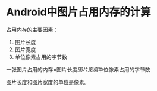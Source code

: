 # Android中图片占用内存的计算
占用内存的主要因素：
1. 图片长度
2. 图片宽度
3. 单位像素占用的字节数

一张图片占用的内存=图片长度*图片宽度*单位像素占用的字节数

图片长度和图片宽度的单位是像素。